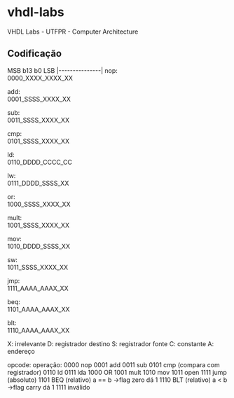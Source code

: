 # vhdl-labs
VHDL Labs - UTFPR - Computer Architecture

## Codificação
MSB b13              b0 LSB
    |---------------|
nop:  
    0000_XXXX_XXXX_XX  

add:  
    0001_SSSS_XXXX_XX
    
sub:  
    0011_SSSS_XXXX_XX

cmp:  
    0101_SSSS_XXXX_XX  

ld:  
    0110_DDDD_CCCC_CC  

lw:  
    0111_DDDD_SSSS_XX  

or:  
    1000_SSSS_XXXX_XX  

mult:  
    1001_SSSS_XXXX_XX  

mov:  
    1010_DDDD_SSSS_XX  

sw:  
    1011_SSSS_XXXX_XX  

jmp:  
    1111_AAAA_AAAX_XX  

beq:  
    1101_AAAA_AAAX_XX  

blt:  
    1110_AAAA_AAAX_XX  

X: irrelevante
D: registrador destino
S: registrador fonte
C: constante
A: endereço

opcode:  operação:
0000     nop
0001     add
0011     sub
0101     cmp (compara com registrador)
0110     ld
0111     lda
1000     OR
1001     mult
1010     mov
1011     open
1111     jump (absoluto)
1101     BEQ  (relativo) a == b ->flag zero  dá 1
1110     BLT  (relativo) a < b  ->flag carry dá 1
1111     inválido